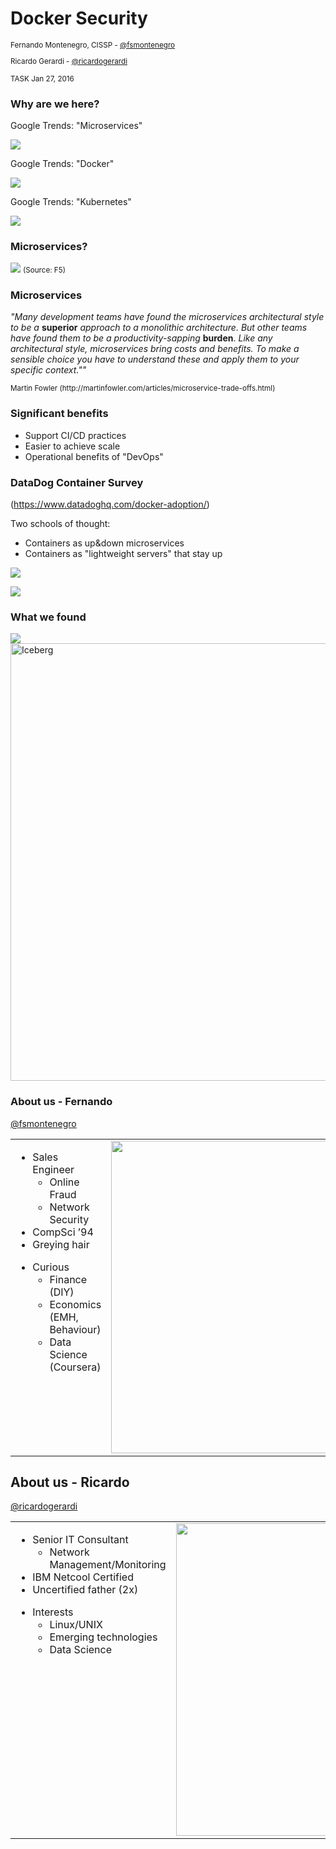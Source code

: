 # Docker Security

<small>

Fernando Montenegro, CISSP - [@fsmontenegro](https://twitter.com/fsmontenegro)

Ricardo Gerardi - [@ricardogerardi](https://twitter.com/ricardogerardi)

TASK Jan 27, 2016
</small>



### Why are we here?

Google Trends: "Microservices"

![](http://fsmontenegro.github.io/dockersec/images/microservicesGT.png)


Google Trends:  "Docker"

![](http://fsmontenegro.github.io/dockersec/images/DockerGT.png)


Google Trends: "Kubernetes"

![](http://fsmontenegro.github.io/dockersec/images/kubernetesGT.png)



### Microservices?
![](http://fsmontenegro.github.io/dockersec/images/microservicesF5.png)
<small>
(Source: F5)
</small>


### Microservices
*"Many development teams have found the microservices architectural style to be a* **superior** *approach to a monolithic architecture. But other teams have found them to be a productivity-sapping* **burden**. *Like any architectural style, microservices bring costs and benefits. To make a sensible choice you have to understand these and apply them to your specific context.""*

<small>
Martin Fowler (http://martinfowler.com/articles/microservice-trade-offs.html)
</small>


### Significant benefits
* Support CI/CD practices
* Easier to achieve scale
* Operational benefits of "DevOps"



### DataDog Container Survey

(https://www.datadoghq.com/docker-adoption/)

Two schools of thought:
* Containers as up&down microservices
* Containers as "lightweight servers" that stay up


![](http://fsmontenegro.github.io/dockersec/images/ddContainerTypes.png)


![](http://fsmontenegro.github.io/dockersec/images/ddContainerLife.png)



### What we found

<img src="http://fsmontenegro.github.io/dockersec/images/Dwarrowdelf_LoTR.png">


<img src="http://fsmontenegro.github.io/dockersec/images/DockerIceberg.jpg"  height="700" alt="Iceberg">



### About us - Fernando
[@fsmontenegro](https://twitter.com/fsmontenegro)

<table>
<tr>
<td style="vertical-align: top;">
<ul>
<li>Sales Engineer
<ul>
<li>Online Fraud
<li>Network Security
</ul>
<li>CompSci ’94
<li>Greying hair
</ul>
<ul>
<li>Curious
<ul>
<li>Finance (DIY)
<li>Economics (EMH, Behaviour)
<li>Data Science (Coursera)
</ul>
</td>

<td style="vertical-align: top;">
<img src="http://fsmontenegro.github.io/dockersec/images/fmcat.png" height="500" width="550">
</td>
</tr>
</table>



## About us - Ricardo

[@ricardogerardi](https://twitter.com/ricardogerardi)

<table>
<tr>
<td style="vertical-align: top;">
<ul>
<li>Senior IT Consultant
<ul>
<li>Network Management/Monitoring
</ul>
<li>IBM Netcool Certified
<li>Uncertified father (2x)
</ul>

<ul>
<li>Interests
<ul>
<li>Linux/UNIX
<li>Emerging technologies
<li>Data Science
</ul>
</td>

<td style="vertical-align: top;">
<img src="http://fsmontenegro.github.io/dockersec/images/tux_darkvador.png" height="500" width="550">
</td>
</tr>
</table>
